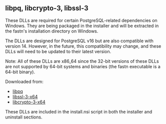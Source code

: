 ## libpq, libcrypto-3, libssl-3

These DLLs are required for certain PostgreSQL-related dependencies on Windows. They are being packaged in the installer and will be extracted in the fastn's installation directory on Windows.

The DLLs are designed for PostgreSQL v16 but are also compatible with version 14. However, in the future, this compatibility may change, and these DLLs will need to be updated to their latest version.

Note: All of these DLLs are x86_64 since the 32-bit versions of these DLLs are not supported by 64-bit systems and binaries (the fastn executable is a 64-bit binary).

Downloaded from:
- [libpq](https://www.dllme.com/dll/files/libpq)
- [libssl-3-x64](https://www.dllme.com/dll/files/libssl-3-x64)
- [libcrypto-3-x64](https://www.dllme.com/dll/files/libcrypto-3-x64)

These DLLs are included in the install.nsi script in both the installer and uninstall sections.
